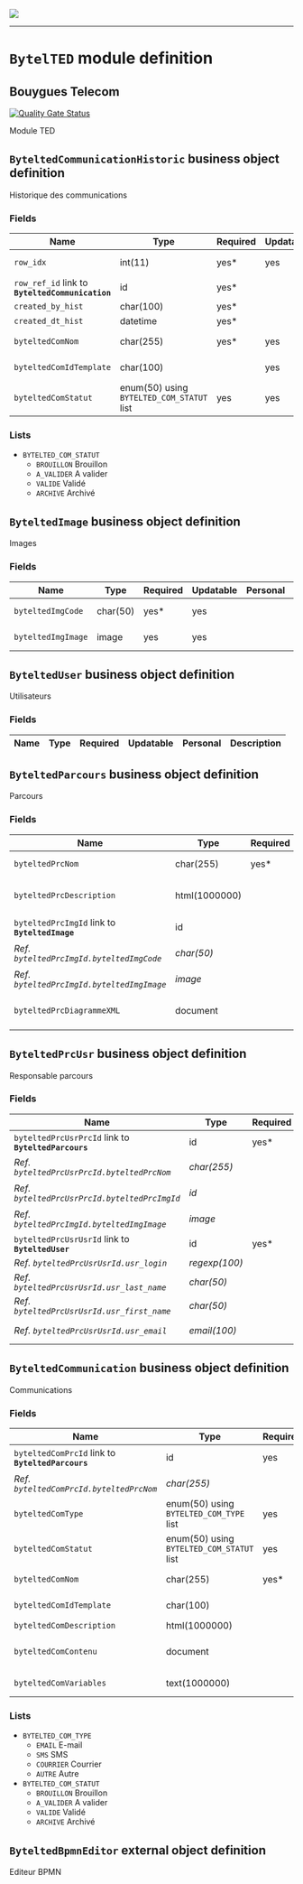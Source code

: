 <!--
 ___ _            _ _    _ _    __
/ __(_)_ __  _ __| (_)__(_) |_ /_/
\__ \ | '  \| '_ \ | / _| |  _/ -_)
|___/_|_|_|_| .__/_|_\__|_|\__\___|
            |_| 
-->
![](https://docs.simplicite.io//logos/logo250.png)
* * *

`BytelTED` module definition
============================

Bouygues Telecom
----------------

[![Quality Gate Status](https://sonarcloud.io/api/project_badges/measure?project=simplicite-modules-BytelTED&metric=alert_status)](https://sonarcloud.io/dashboard?id=simplicite-modules-BytelTED)

Module TED

`ByteltedCommunicationHistoric` business object definition
----------------------------------------------------------

Historique des communications

### Fields

| Name                                                         | Type                                     | Required | Updatable | Personal | Description                                                                      |
|--------------------------------------------------------------|------------------------------------------|----------|-----------|----------|----------------------------------------------------------------------------------|
| `row_idx`                                                    | int(11)                                  | yes*     | yes       |          | History record index                                                             |
| `row_ref_id` link to **`ByteltedCommunication`**             | id                                       | yes*     |           |          | Record row ID                                                                    |
| `created_by_hist`                                            | char(100)                                | yes*     |           |          | Created by                                                                       |
| `created_dt_hist`                                            | datetime                                 | yes*     |           |          | Created date                                                                     |
| `byteltedComNom`                                             | char(255)                                | yes*     | yes       |          | Nom de la communication                                                          |
| `byteltedComIdTemplate`                                      | char(100)                                |          | yes       |          | Identifiant template                                                             |
| `byteltedComStatut`                                          | enum(50) using `BYTELTED_COM_STATUT` list | yes      | yes       |          | Statut de la communication                                                       |

### Lists

* `BYTELTED_COM_STATUT`
    - `BROUILLON` Brouillon
    - `A_VALIDER` A valider
    - `VALIDE` Validé
    - `ARCHIVE` Archivé

`ByteltedImage` business object definition
------------------------------------------

Images

### Fields

| Name                                                         | Type                                     | Required | Updatable | Personal | Description                                                                      |
|--------------------------------------------------------------|------------------------------------------|----------|-----------|----------|----------------------------------------------------------------------------------|
| `byteltedImgCode`                                            | char(50)                                 | yes*     | yes       |          | Code image                                                                       |
| `byteltedImgImage`                                           | image                                    | yes      | yes       |          | Fichier image                                                                    |

`ByteltedUser` business object definition
-----------------------------------------

Utilisateurs

### Fields

| Name                                                         | Type                                     | Required | Updatable | Personal | Description                                                                      |
|--------------------------------------------------------------|------------------------------------------|----------|-----------|----------|----------------------------------------------------------------------------------|

`ByteltedParcours` business object definition
---------------------------------------------

Parcours

### Fields

| Name                                                         | Type                                     | Required | Updatable | Personal | Description                                                                      |
|--------------------------------------------------------------|------------------------------------------|----------|-----------|----------|----------------------------------------------------------------------------------|
| `byteltedPrcNom`                                             | char(255)                                | yes*     | yes       |          | Nom du parcours                                                                  |
| `byteltedPrcDescription`                                     | html(1000000)                            |          | yes       |          | Description du parcours                                                          |
| `byteltedPrcImgId` link to **`ByteltedImage`**               | id                                       |          | yes       |          | Image du parcours                                                                |
| _Ref. `byteltedPrcImgId.byteltedImgCode`_                    | _char(50)_                               |          |           |          | _Code image_                                                                     |
| _Ref. `byteltedPrcImgId.byteltedImgImage`_                   | _image_                                  |          |           |          | _Fichier image_                                                                  |
| `byteltedPrcDiagrammeXML`                                    | document                                 |          | yes       |          | Fichier BPMN du diagramme                                                        |

`ByteltedPrcUsr` business object definition
-------------------------------------------

Responsable parcours

### Fields

| Name                                                         | Type                                     | Required | Updatable | Personal | Description                                                                      |
|--------------------------------------------------------------|------------------------------------------|----------|-----------|----------|----------------------------------------------------------------------------------|
| `byteltedPrcUsrPrcId` link to **`ByteltedParcours`**         | id                                       | yes*     | yes       |          | Parcours                                                                         |
| _Ref. `byteltedPrcUsrPrcId.byteltedPrcNom`_                  | _char(255)_                              |          |           |          | _Nom du parcours_                                                                |
| _Ref. `byteltedPrcUsrPrcId.byteltedPrcImgId`_                | _id_                                     |          |           |          | _Image du parcours_                                                              |
| _Ref. `byteltedPrcImgId.byteltedImgImage`_                   | _image_                                  |          |           |          | _Fichier image_                                                                  |
| `byteltedPrcUsrUsrId` link to **`ByteltedUser`**             | id                                       | yes*     | yes       |          | Utilisateur                                                                      |
| _Ref. `byteltedPrcUsrUsrId.usr_login`_                       | _regexp(100)_                            |          |           | yes      | _Login_                                                                          |
| _Ref. `byteltedPrcUsrUsrId.usr_last_name`_                   | _char(50)_                               |          |           | yes      | _Last name_                                                                      |
| _Ref. `byteltedPrcUsrUsrId.usr_first_name`_                  | _char(50)_                               |          |           | yes      | _First name_                                                                     |
| _Ref. `byteltedPrcUsrUsrId.usr_email`_                       | _email(100)_                             |          |           | yes      | _Email address_                                                                  |

`ByteltedCommunication` business object definition
--------------------------------------------------

Communications

### Fields

| Name                                                         | Type                                     | Required | Updatable | Personal | Description                                                                      |
|--------------------------------------------------------------|------------------------------------------|----------|-----------|----------|----------------------------------------------------------------------------------|
| `byteltedComPrcId` link to **`ByteltedParcours`**            | id                                       | yes      | yes       |          | Parcours de la communication                                                     |
| _Ref. `byteltedComPrcId.byteltedPrcNom`_                     | _char(255)_                              |          |           |          | _Nom du parcours_                                                                |
| `byteltedComType`                                            | enum(50) using `BYTELTED_COM_TYPE` list  | yes      | yes       |          | Type de la communication                                                         |
| `byteltedComStatut`                                          | enum(50) using `BYTELTED_COM_STATUT` list | yes      | yes       |          | Statut de la communication                                                       |
| `byteltedComNom`                                             | char(255)                                | yes*     | yes       |          | Nom de la communication                                                          |
| `byteltedComIdTemplate`                                      | char(100)                                |          | yes       |          | Identifiant template                                                             |
| `byteltedComDescription`                                     | html(1000000)                            |          | yes       |          | Description                                                                      |
| `byteltedComContenu`                                         | document                                 |          | yes       |          | Fichier du contenu de la communication                                           |
| `byteltedComVariables`                                       | text(1000000)                            |          | yes       |          | Variables du contenu                                                             |

### Lists

* `BYTELTED_COM_TYPE`
    - `EMAIL` E-mail
    - `SMS` SMS
    - `COURRIER` Courrier
    - `AUTRE` Autre
* `BYTELTED_COM_STATUT`
    - `BROUILLON` Brouillon
    - `A_VALIDER` A valider
    - `VALIDE` Validé
    - `ARCHIVE` Archivé

`ByteltedBpmnEditor` external object definition
-----------------------------------------------

Editeur BPMN


